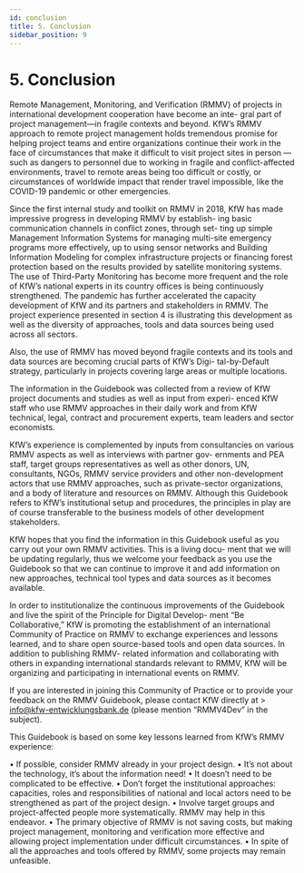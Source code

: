 ```yaml
---
id: conclusion
title: 5. Conclusion
sidebar_position: 9
---
```


# 5. Conclusion


Remote Management, Monitoring, and Verification (RMMV) of projects in international development cooperation have become an inte- gral part of project management—in fragile contexts and beyond.
KfW’s RMMV approach to remote project management holds tremendous promise for helping project teams and entire organizations continue their work in the face of circumstances that make it difficult to visit project sites in person — such as dangers to personnel due to working in fragile and conflict-affected environments, travel to remote areas being too difficult or costly, or circumstances of worldwide impact that render travel impossible, like the COVID-19 pandemic or other emergencies.

Since the first internal study and toolkit on RMMV in 2018, KfW has made impressive progress in developing RMMV by establish- ing basic communication channels in conflict zones, through set- ting up simple Management Information Systems for managing multi-site emergency programs more effectively, up to using sensor networks and Building Information Modeling for complex infrastructure projects or financing forest protection based on the results provided by satellite monitoring systems. The use of
Third-Party Monitoring has become more frequent and the role of KfW’s national experts in its country offices is being continuously strengthened. The pandemic has further accelerated the capacity development of KfW and its partners and stakeholders in RMMV. The project experience presented in section 4 is illustrating this development as well as the diversity of approaches, tools and data sources being used across all sectors.

Also, the use of RMMV has moved beyond fragile contexts and its tools and data sources are becoming crucial parts of KfW’s Digi- tal-by-Default strategy, particularly in projects covering large areas or multiple locations.

The information in the Guidebook was collected from a review of KfW project documents and studies as well as input from experi- enced KfW staff who use RMMV approaches in their daily work and from KfW technical, legal, contract and procurement experts, team leaders and sector economists.

KfW’s experience is complemented by inputs from consultancies on various RMMV aspects as well as interviews with partner gov- ernments and PEA staff, target groups representatives as well as other donors, UN, consultants, NGOs, RMMV service providers and other non-development actors that use RMMV approaches, such as private-sector organizations, and a body of literature and resources on RMMV. Although this Guidebook refers to KfW’s institutional setup and procedures, the principles in play are of course transferable to the business models of other development stakeholders.

KfW hopes that you find the information in this Guidebook useful as you carry out your own RMMV activities. This is a living docu- ment that we will be updating regularly, thus we welcome your feedback as you use the Guidebook so that we can continue to improve it and add information on new approaches, technical tool types and data sources as it becomes available.

In order to institutionalize the continuous improvements of the Guidebook and live the spirit of the Principle for Digital Develop- ment “Be Collaborative,” KfW is promoting the establishment of an international Community of Practice on RMMV to exchange experiences and lessons learned, and to share open source-based tools and open data sources. In addition to publishing RMMV- related information and collaborating with others in expanding international standards relevant to RMMV, KfW will be organizing and participating in international events on RMMV.

If you are interested in joining this Community of Practice or to provide your feedback on the RMMV Guidebook, please contact KfW directly at > info@kfw-entwicklungsbank.de (please mention “RMMV4Dev” in the subject).

This Guidebook is based on some key lessons learned from KfW’s RMMV experience:

•	If possible, consider RMMV already in your project design.
•	It’s not about the technology, it’s about the information need!
•	It doesn’t need to be complicated to be effective.
•	Don’t forget the institutional approaches: capacities, roles and responsibilities of national and local actors need to be strengthened as part of the project design.
•	Involve target groups and project-affected people more systematically. RMMV may help in this endeavor.
•	The primary objective of RMMV is not saving costs, but making project management, monitoring and verification more effective and allowing project implementation under difficult circumstances.
•	In spite of all the approaches and tools offered by RMMV, some projects may remain unfeasible.

